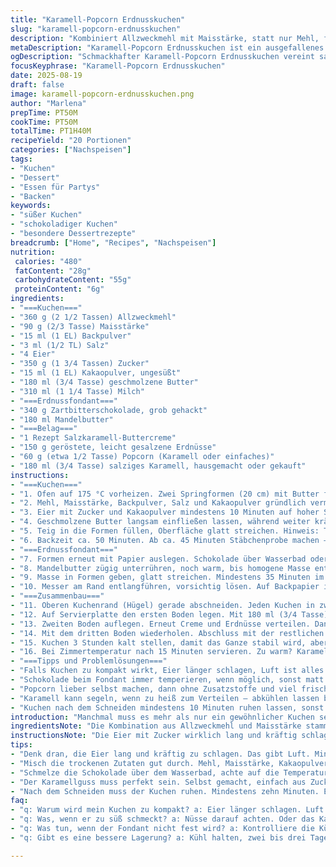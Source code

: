 ```yaml
---
title: "Karamell-Popcorn Erdnusskuchen"
slug: "karamell-popcorn-erdnusskuchen"
description: "Kombiniert Allzweckmehl mit Maisstärke, statt nur Mehl, für bessere Textur. Kakaopulver statt Vanille für kräftigen Geschmack. Eier mit Zucker luftig schlagen, wichtig für lockeren Teig. Öl durch geschmolzene Butter ersetzen für Aroma. Fondant mit Zartbitterschokolade und Mandelbutter variiert. Popcorn und Erdnüsse vorsichtig dosieren, sonst wird es schnell zu süß. Caramel als Topping, gern selbstgemacht mit leichter Meersalz-Note. Backzeit an Sicht- und Stäbchenprobe anpassen. Stufenweise schichten, zwischendurch kühlen für satte Konsistenz. Gekühlter Kuchen hält 3 Tage, schneller Verzehr empfohlen."
metaDescription: "Karamell-Popcorn Erdnusskuchen ist ein ausgefallenes Rezept mit süßem Karamell und knackigen Erdnüssen für ein unvergessliches Geschmackserlebnis"
ogDescription: "Schmackhafter Karamell-Popcorn Erdnusskuchen vereint salzige und süße Aromen. Ideal für besondere Anlässe und garantiert ein Hit bei Gästen."
focusKeyphrase: "Karamell-Popcorn Erdnusskuchen"
date: 2025-08-19
draft: false
image: karamell-popcorn-erdnusskuchen.png
author: "Marlena"
prepTime: PT50M
cookTime: PT50M
totalTime: PT1H40M
recipeYield: "20 Portionen"
categories: ["Nachspeisen"]
tags:
- "Kuchen"
- "Dessert"
- "Essen für Partys"
- "Backen"
keywords:
- "süßer Kuchen"
- "schokoladiger Kuchen"
- "besondere Dessertrezepte"
breadcrumb: ["Home", "Recipes", "Nachspeisen"]
nutrition: 
 calories: "480"
 fatContent: "28g"
 carbohydrateContent: "55g"
 proteinContent: "6g"
ingredients:
- "===Kuchen==="
- "360 g (2 1/2 Tassen) Allzweckmehl"
- "90 g (2/3 Tasse) Maisstärke"
- "15 ml (1 EL) Backpulver"
- "3 ml (1/2 TL) Salz"
- "4 Eier"
- "350 g (1 3/4 Tassen) Zucker"
- "15 ml (1 EL) Kakaopulver, ungesüßt"
- "180 ml (3/4 Tasse) geschmolzene Butter"
- "310 ml (1 1/4 Tasse) Milch"
- "===Erdnussfondant==="
- "340 g Zartbitterschokolade, grob gehackt"
- "180 ml Mandelbutter"
- "===Belag==="
- "1 Rezept Salzkaramell-Buttercreme"
- "150 g geröstete, leicht gesalzene Erdnüsse"
- "60 g (etwa 1/2 Tasse) Popcorn (Karamell oder einfaches)"
- "180 ml (3/4 Tasse) salziges Karamell, hausgemacht oder gekauft"
instructions:
- "===Kuchen==="
- "1. Ofen auf 175 °C vorheizen. Zwei Springformen (20 cm) mit Butter fetten, Böden mit Backpapier auslegen. Mehr Fett als üblich, damit der Rand nicht reißt beim Lösen."
- "2. Mehl, Maisstärke, Backpulver, Salz und Kakaopulver gründlich vermengen. Die Maisstärke feiner als Mehl, macht den Kuchen feinporiger. Wichtig, die Mischung abseits stellen."
- "3. Eier mit Zucker und Kakaopulver mindestens 10 Minuten auf hoher Stufe schlagen, bis die Masse hell und dicklich ist, fast kräuselig und im Strahl vom Rührbesen fällt. Die Luft im Teig sorgt für die lockere Krume."
- "4. Geschmolzene Butter langsam einfließen lassen, während weiter kräftig schlagen. Dann auf niedrigster Stufe abwechselnd Mehlmischung und Milch unterrühren. Immer in Etappen, nie alles sofort; sonst verklebt der Teig oder wird zäh."
- "5. Teig in die Formen füllen, Oberfläche glatt streichen. Hinweis: Teig nicht zu stark drücken, sonst kompakt."
- "6. Backzeit ca. 50 Minuten. Ab ca. 45 Minuten Stäbchenprobe machen – wenn kein feuchter Teig mehr kleben bleibt, rausnehmen. Kuchen in Form kurz abkühlen lassen, dann auf Gitter zum Vollauskühlen stürzen."
- "===Erdnussfondant==="
- "7. Formen erneut mit Papier auslegen. Schokolade über Wasserbad oder Mikrowelle schmelzen, aber nicht zu heiß – sonst wird sie grisselig."
- "8. Mandelbutter zügig unterrühren, noch warm, bis homogene Masse entsteht. Mandelbutter milder als Erdnussbutter, frischer Geschmack."
- "9. Masse in Formen geben, glatt streichen. Mindestens 35 Minuten im Kühlschrank fest werden lassen. Nicht überkühlen, sonst schwer zu schneiden."
- "10. Messer am Rand entlangführen, vorsichtig lösen. Auf Backpapier im Kühlschrank lagern bis zum Zusammenbau."
- "===Zusammenbau==="
- "11. Oberen Kuchenrand (Hügel) gerade abschneiden. Jeden Kuchen in zwei gleich dicke Böden schneiden – so vier Stück insgesamt."
- "12. Auf Servierplatte den ersten Boden legen. Mit 180 ml (3/4 Tasse) Salzkaramell-Buttercreme bestreichen. Mit 40 g Erdnüssen bestreuen. Fondantscheibe darauf setzen."
- "13. Zweiten Boden auflegen. Erneut Creme und Erdnüsse verteilen. Danach 90 ml (1/3 Tasse) Popcorn verteilen und Hälfte des Karamells darüber träufeln."
- "14. Mit dem dritten Boden wiederholen. Abschluss mit der restlichen Buttercreme, Popcorn und Karamell. Leicht mit Erdnüssen garnieren für schöne Struktur und Biss."
- "15. Kuchen 3 Stunden kalt stellen, damit das Ganze stabil wird, aber nicht zu fest, sonst verliert er seine Cremigkeit."
- "16. Bei Zimmertemperatur nach 15 Minuten servieren. Zu warm? Karamell läuft – ein bisschen erwärmen verzeiht das viel mehr als zu kalt servieren."
- "===Tipps und Problemlösungen==="
- "Falls Kuchen zu kompakt wirkt, Eier länger schlagen, Luft ist alles. Bei zu flüssigem Teig stattdessen Milch halbieren, dafür Creme fraiche für Feuchtigkeit."
- "Schokolade beim Fondant immer temperieren, wenn möglich, sonst matt und brüchig."
- "Popcorn lieber selbst machen, dann ohne Zusatzstoffe und viel frischer. Gekauftes oft zu süß, reduziert sonst Menge."
- "Karamell kann segeln, wenn zu heiß zum Verteilen – abkühlen lassen bis zähflüssig."
- "Kuchen nach dem Schneiden mindestens 10 Minuten ruhen lassen, sonst bricht Fondant oder Creme wird matschig."
introduction: "Manchmal muss es mehr als nur ein gewöhnlicher Kuchen sein. Die Kombination aus Karamell, Popcorn und Erdnuss gibt einen wilden, aber ausgewogenen Geschmacksmix. Habe mit diversen Varianten experimentiert, manches schmeckte zu süß, anderes zu trocken. Zuverlässig ist diese Version mit Maisstärke und Mandeln. Die Textur wird so perfekt gebunden, dass der Kuchen schnittfest bleibt ohne zu beschweren. Luftige Eiermasse und geschmolzene Butter statt Öl sorgen für saftige Krume. Der Trick ist die Balance zwischen süß und salzig, knusprig und cremig. Nicht überladen, sondern dosiert – dann funktionieren die Schichten. Ein bisschen Aufmerksamkeit beim Backen wird belohnt; die Gerüche im Haus machen vor dem Anschnitt schon hungerig."
ingredientsNote: "Die Kombination aus Allzweckmehl und Maisstärke stammt aus eigenen Versuchen, um die Kuchenstruktur luftig und zart zu erhalten. Kakaopulver gibt eine leichte Tiefe, ein Twist anstelle der klassischen Vanille. Butter hat Aroma, Öl habe ich öfter probiert, ist langsamer im Geschmack. Mandelbutter statt Erdnussbutter ist milder und harmonischer, auch Allergikerfreundlicher. Beim Karamell lieber selbst machen – da lohnt sich Geduld, und der Grad zwischen flüssig und klebrig ist entscheidend. Für die Nüsse am besten frisch rösten und leicht salzen, der Crunch macht hier viel aus. Popcorn wird entweder selbst gemacht oder aus dem Laden entstaubt. Uns hat das selbstgemachte Karamell und die Kombination mit Popcorn die richtige Balance gebracht."
instructionsNote: "Die Eier mit Zucker wirklich lang und kräftig schlagen, dann wächst der Teig enorm. Während des Einschlagens von Mehlmischung und Milch nie zu viel auf einmal nehmen. Immer gut vermengen, sonst gibt’s Klumpen, aber lieber kurz als zu lange rühren, sonst fällt die Luft raus. Das Backen ist keine exakte Wissenschaft, beobachte die Farbe und Stäbchenprobe. Der Kuchen sollte goldbraun, aber nicht trocken sein. Der Fondant braucht Ruhezeit zum Festwerden, nicht drängeln. Beim Schichten helfen kühle Hände und kurze Pausen, damit die Masse nicht wegrutscht. Creme großzügig, Popcorn möglichst trocken, dann hält alles. Ein Sahnehäubchen: Lass den Kuchen kurz bei Raumtemperatur stehen vor dem Anschneiden, so schmilzt das Karamell leicht und verbindet alles."
tips:
- "Denk dran, die Eier lang und kräftig zu schlagen. Das gibt Luft. Mindestens zehn Minuten, damit die Masse schaumig wird. Achte auf die Konsistenz. Wenn's hell und dicklich ist, ist's perfekt. Backpulver ist der Freund des Kuchens, kümmert euch gut darum."
- "Misch die trockenen Zutaten gut durch. Mehl, Maisstärke, Kakaopulver – alles zusammen. Das gibt den Teig Stabilität. Die Maisstärke macht das Ganze feiner. Anders als reines Mehl. Zu grob und du hast einen zähen Kuchen. Immer locker vermengen, ansonsten wird's klumpig."
- "Schmelze die Schokolade über dem Wasserbad, achte auf die Temperatur. Zu heiß und sie wird grisselig. Das ist nicht das Ziel. Auch die Mandelbutter sollte gut eingerührt werden. Zügig unter die warme Schokolade geben. Wenn's sich schwer vermengen lässt, vielleicht ein bisschen mehr Wärme hinzufügen."
- "Der Karamellguss muss perfekt sein. Selbst gemacht, einfach aus Zucker und Sahne. Aber achte darauf, dass er nicht zu heiß ist. Ansonsten läuft er beim Servieren davon. Am besten abkühlen lassen bis er zähflüssig ist. Wenn er auf dem Kuchen landet, gibt er einen tollen Glanz."
- "Nach dem Schneiden muss der Kuchen ruhen. Mindestens zehn Minuten. Es ist wichtig, damit die Schichten nicht verrutschen. Wenn die Füllung noch zu flüssig ist, wird es messy. Das ist ärgerlich, aber kühle Zeit bringt Halt. Die Zeiten exakt einhalten, bringt Stabilität."
faq:
- "q: Warum wird mein Kuchen zu kompakt? a: Eier länger schlagen. Luft ist wichtig, die lockert. Schokolade auch gut temperieren, wird sonst grisselig."
- "q: Was, wenn er zu süß schmeckt? a: Nüsse darauf achten. Oder das Karamell reduzieren. Kleines Experiment gehört dazu. Vielleicht auch die Milch halbieren."
- "q: Was tun, wenn der Fondant nicht fest wird? a: Kontrolliere die Kühlzeit. Zu warm ist nicht gut. Manchmal im Kühlschrank etwas länger lassen. Kleinere Stücke helfen beim Schneiden."
- "q: Gibt es eine bessere Lagerung? a: Kühl halten, zwei bis drei Tage. Alternativ in den Kühlschrank. Die Cremigkeit bleibt so länger erhalten."

---
```

